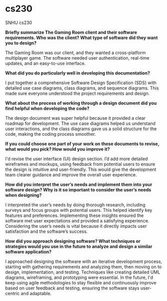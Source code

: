 # cs230
SNHU cs230

**Briefly summarize The Gaming Room client and their software requirements. Who was the client? What type of software did they want you to design?**

The Gaming Room was our client, and they wanted a cross-platform multiplayer game. The software needed user authentication, real-time updates, and an easy-to-use interface.

**What did you do particularly well in developing this documentation?**

I put together a comprehensive Software Design Specification (SDS) with detailed use case diagrams, class diagrams, and sequence diagrams. This made sure everyone understood the project requirements and design.

**What about the process of working through a design document did you find helpful when developing the code?**

The design document was super helpful because it provided a clear roadmap for development. The use case diagrams helped us understand user interactions, and the class diagrams gave us a solid structure for the code, making the coding process smoother.

**If you could choose one part of your work on these documents to revise, what would you pick? How would you improve it?**

I'd revise the user interface (UI) design section. I’d add more detailed wireframes and mockups, using feedback from potential users to ensure the design is intuitive and user-friendly. This would give the development team clearer guidance and improve the overall user experience.

**How did you interpret the user’s needs and implement them into your software design? Why is it so important to consider the user’s needs when designing?**

I interpreted the user’s needs by doing thorough research, including surveys and focus groups with potential users. This helped identify key features and preferences. Implementing these insights ensured the software met user expectations and provided a satisfying experience. Considering the user’s needs is vital because it directly impacts user satisfaction and the software’s success.

**How did you approach designing software? What techniques or strategies would you use in the future to analyze and design a similar software application?**

I approached designing the software with an iterative development process, starting with gathering requirements and analyzing them, then moving on to design, implementation, and testing. Techniques like creating detailed UML diagrams, wireframing, and prototyping were essential. In the future, I'd keep using agile methodologies to stay flexible and continuously improve based on user feedback and testing, ensuring the software stays user-centric and adaptable.
